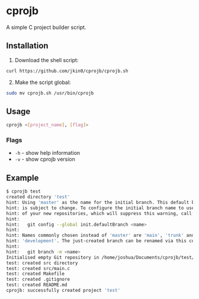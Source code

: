 # cprojb

A simple C project builder script.

## Installation

1. Download the shell script:

```sh
curl https://github.com/jkin0/cprojb/cprojb.sh
```

2. Make the script global:

```sh
sudo mv cprojb.sh /usr/bin/cprojb
```

## Usage

```sh
cprojb <[project_name], [flag]>
```

### Flags

- ```-h``` - show help information
- ```-v``` - show cprojb version

## Example

```sh
$ cprojb test
created directory 'test'
hint: Using 'master' as the name for the initial branch. This default branch name
hint: is subject to change. To configure the initial branch name to use in all
hint: of your new repositories, which will suppress this warning, call:
hint: 
hint:   git config --global init.defaultBranch <name>
hint: 
hint: Names commonly chosen instead of 'master' are 'main', 'trunk' and
hint: 'development'. The just-created branch can be renamed via this command:
hint: 
hint:   git branch -m <name>
Initialised empty Git repository in /home/joshua/Documents/cprojb/test/.git/
test: created src directory
test: created src/main.c
test: created Makefile
test: created .gitignore
test: created README.md
cprojb: successfully created project 'test'
```